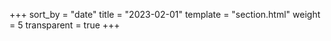 +++
sort_by = "date"
title = "2023-02-01"
template = "section.html"
weight = 5
transparent = true
+++